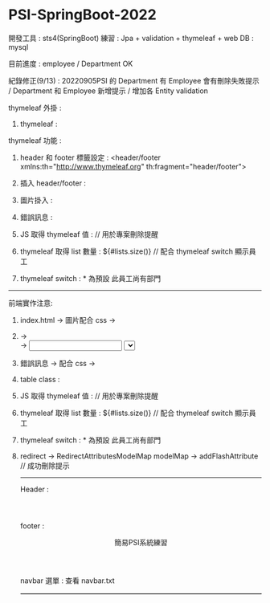 # PSI-SpringBoot-2022
開發工具 : sts4(SpringBoot)
練習     : Jpa + validation + thymeleaf + web 
DB       : mysql

目前進度       : employee / Department OK

紀錄修正(9/13) : 20220905PSI 的 Department 有 Employee 會有刪除失敗提示 / Department 和 Employee 新增提示 / 增加各 Entity validation

thymeleaf 外掛 :
 1. thymeleaf : <html xmlns:th="http://www.thymeleaf.org">

thymeleaf 功能 :
 1. header 和 footer 標籤設定 : <header/footer xmlns:th="http://www.thymeleaf.org" th:fragment="header/footer">
 2. 插入 header/footer : <div th:include="html名稱 :: 標籤名稱"></div>
 3. 圖片掛入 :  <img class="img-fluid" th:src="@{/image/psi_table.png}">
 4. 錯誤訊息 :  <span class="fieldError" th:if="${#fields.hasErrors('*{name}')}" th:errors="*{name}"></span>
 5. JS 取得 thymeleaf 值 :  // 用於專案刪除提醒
      <script th:inline="javascript">
        var message = /*[[${message}]]*/ // 此行
        console.log(message);
        if(message != null){
    	  alert(message);
        }
      </script> 

 6. thymeleaf 取得 list 數量 : ${#lists.size()} // 配合 thymeleaf switch 顯示員工
 
 7. thymeleaf switch : * 為預設
      <span  th:switch="${#lists.size(dept.employees)}">
        <span th:case="0">此員工尚有部門</span>
         <span th:case="*">
          <span th:each="e:${dept.employees}">
           <a th:href="@{/employee/{id}(id=${e.id})}" th:text="${e.name}"></a>
          </span>
         </span>
      </span> 
-------------------------------------------------------------------------------------------------------------------
前端實作注意:
 1. index.html -> 圖片配合 css -> <img class="img-responsive" th:src="@{/image/psi_table.png}">
                    <style type="text/css">
		              .img-responsive {
		              display: block;
		              height: auto;
		              max-width: 100%;
		                              }
	                </style> 

 2. <form class = "form-horizontal"> -> <div class="form-group"> -> <input class="form-control">  
    <select class="form-control select2"> 
	
 3. 錯誤訊息 -> 配合 css -> <span class="fieldError" th:if="${#fields.hasErrors('*{name}')}" th:errors="*{name}"></span>
                  <style type="text/css">
	                .fieldError{color: red;}
                  </style> 
 4. table class : <table border="1" class="table table-striped table-responsive-md">	

 5. JS 取得 thymeleaf 值 :  // 用於專案刪除提醒
      <script th:inline="javascript">
        var message = /*[[${message}]]*/ // 此行
        console.log(message);
        if(message != null){
    	  alert(message); 
        }
      </script> 

 6. thymeleaf 取得 list 數量 : ${#lists.size()} // 配合 thymeleaf switch 顯示員工
 
 7. thymeleaf switch : * 為預設
      <span  th:switch="${#lists.size(dept.employees)}">
        <span th:case="0">此員工尚有部門</span>
         <span th:case="*">
          <span th:each="e:${dept.employees}">
           <a th:href="@{/employee/{id}(id=${e.id})}" th:text="${e.name}"></a>
          </span>
         </span>
      </span> 

 8. redirect -> RedirectAttributesModelMap modelMap -> addFlashAttribute // 成功刪除提示
 
------------------------------------------------------------------------------------------------------------------- 
 Header :
  <header xmlns:th="http://www.thymeleaf.org" th:fragment="header">
	<script src="https://ajax.googleapis.com/ajax/libs/jquery/2.1.1/jquery.min.js"></script>
	<script src="https://maxcdn.bootstrapcdn.com/bootstrap/3.3.6/js/bootstrap.min.js"></script>
	<link href="https://maxcdn.bootstrapcdn.com/bootstrap/3.3.6/css/bootstrap.min.css" rel="stylesheet"/>	
  </header>

footer :
  <header xmlns:th="http://www.thymeleaf.org" th:fragment="footer">
	<p />
  	<div style="text-align:center">簡易PSI系統練習</div>
  </header>

navbar 選單 : 查看 navbar.txt 
